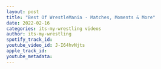 ```yaml
---
layout: post
title: "Best Of WrestleMania - Matches, Moments & More"
date: 2022-02-16
categories: its-my-wrestling videos
author: its-my-wrestling
spotify_track_id: 
youtube_video_id: J-I64hvNjts
apple_track_id: 
youtube_metadata: 
---
```

